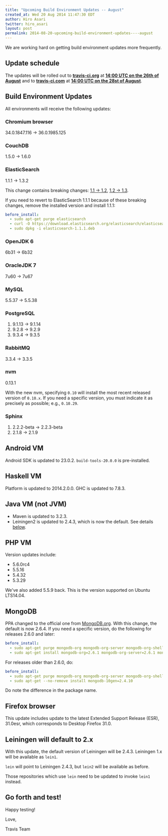 ```yaml
---
title: "Upcoming Build Environment Updates -- August"
created_at: Wed 20 Aug 2014 11:47:30 EDT
author: Hiro Asari
twitter: hiro_asari
layout: post
permalink: 2014-08-20-upcoming-build-environment-updates----august
---
```


We are working hard on getting build environment updates
more frequently.

## Update schedule

The updates will be rolled out to
**[travis-ci.org](https://travis-ci.org)** at **[14:00 UTC on the 26th of August](http://everytimezone.com/#2014-8-26,120,cn3)** and
to **[travis-ci.com](https://travis-ci.com)** at **[14:00 UTC on the 28st of August](http://everytimezone.com/#2014-8-28,120,cn3)**.

## Build Environment Updates

All environments will receive the following updates:

### Chromium browser

34.0.1847.116 → 36.0.1985.125

### CouchDB

1.5.0 → 1.6.0

### ElasticSearch

1.1.1 → 1.3.2

This change contains breaking changes: [1.1 → 1.2](http://www.elasticsearch.org/blog/elasticsearch-1-2-0-released/),
[1.2 → 1.3](http://www.elasticsearch.org/downloads/1-3-0/).

If you need to revert to ElasticSearch 1.1.1 because of these breaking changes,
remove the installed version and install 1.1.1:

```yaml
before_install:
  - sudo apt-get purge elasticsearch
  - curl -O https://download.elasticsearch.org/elasticsearch/elasticsearch/elasticsearch-1.1.1.deb
  - sudo dpkg -i elasticsearch-1.1.1.deb
```

### OpenJDK 6

6b31 → 6b32

### OracleJDK 7

7u60 → 7u67

### MySQL

5.5.37 → 5.5.38

### PostgreSQL

1. 9.1.13 → 9.1.14
1. 9.2.8 → 9.2.9
1. 9.3.4 → 9.3.5

### RabbitMQ

3.3.4 → 3.3.5

### nvm

0.13.1

With the new nvm, specifying `0.10` will install
the most recent released version of `0.10.x`.
If you need a specific version, you must indicate it as
precisely as possible; e.g., `0.10.29`.

### Sphinx

1. 2.2.2-beta → 2.2.3-beta
1. 2.1.8 → 2.1.9

## Android VM

Android SDK is updated to 23.0.2.
`build-tools-20.0.0` is pre-installed.

## Haskell VM

Platform is updated to 2014.2.0.0.
GHC is updated to 7.8.3.

## Java VM (not JVM)

* Maven is updated to 3.2.3.
* Leiningen2 is updated to 2.4.3, which is now the default. See details [below](#leiningen-will-default-to-2x).

## PHP VM

Version updates include:

* 5.6.0rc4
* 5.5.16
* 5.4.32
* 5.3.29

We've also added 5.5.9 back. This is the version supported on Ubuntu LTS14.04.

## MongoDB

PPA changed to the official one from [MongoDB.org](http://www.mongodb.org/).
With this change, the default is now 2.6.4.
If you need a specific version, do the following for releases 2.6.0 and later:

```yaml
before_install:
  - sudo apt-get purge mongodb-org mongodb-org-server mongodb-org-shell mongodb-org-mongos mongodb-org-tools
  - sudo apt-get install mongodb-org=2.6.1 mongodb-org-server=2.6.1 mongodb-org-shell=2.6.1 mongodb-org-mongos=2.6.1 mongodb-org-tools=2.6.1
```

For releases older than 2.6.0, do:

```yaml
before_install:
  - sudo apt-get purge mongodb-org mongodb-org-server mongodb-org-shell mongodb-org-mongos mongodb-org-tools
  - sudo apt-get --no-remove install mongodb-10gen=2.4.10
```

Do note the difference in the package name.

## Firefox browser

This update includes update to the latest Extended Support Release (ESR),
31.0esr, which corresponds to Desktop Firefox 31.0.

## Leiningen will default to 2.x

With this update, the default version of Leiningen will be 2.4.3.
Leiningen 1.x will be available as `lein1`.

`lein` will point to Leiningen 2.4.3, but `lein2` will be available as before.

Those repositories which use `lein` need to be updated to invoke `lein1` instead.

## Go forth and test!

Happy testing!

Love,

Travis Team
